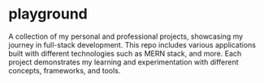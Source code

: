 # playground
A collection of my personal and professional projects, showcasing my journey in full-stack development. This repo includes various applications built with different technologies such as MERN stack, and more. Each project demonstrates my learning and experimentation with different concepts, frameworks, and tools.
